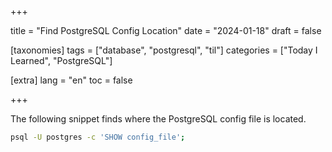 +++

title = "Find PostgreSQL Config Location"
date = "2024-01-18"
draft = false

[taxonomies]
tags = ["database", "postgresql", "til"]
categories = ["Today I Learned", "PostgreSQL"]


[extra]
lang = "en"
toc = false

+++

The following snippet finds where the PostgreSQL config file is located.

```bash
psql -U postgres -c 'SHOW config_file';
```